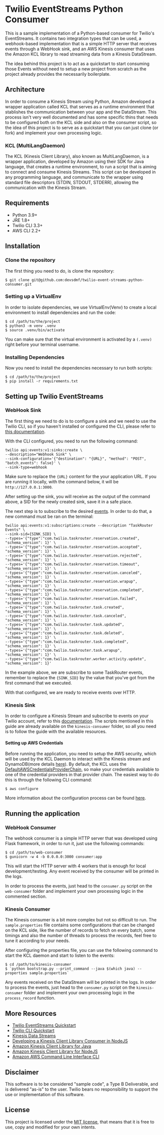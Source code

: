 # Twilio EventStreams Python Consumer

This is a sample implementation of a Python-based consumer for Twilio's EventStreams. It contains two integration types that can be used, a webhook-based implementation that is a simple HTTP server that receives events through a WebHook sink, and an AWS Kinesis consumer that uses the Amazon KCL library to read streaming data from a Kinesis DataStream.

The idea behind this project is to act as a quickstart to start consuming those Events without need to setup a new project from scratch as the project already provides the necessarily boilerplate.

## Architecture

In order to consume a Kinesis Stream using Python, Amazon developed a wrapper application called KCL that serves as a runtime environment that stablishes the communication between your app and the DataStream. This process isn't very well documented and has some specific thins that needs to be configured both on the KCL side and also on the consumer script, so the idea of this project is to serve as a quickstart that you can just clone (or fork) and implement your own processing logic.

### KCL (MultiLangDaemon)

The KCL (Kinesis Client Library), also known as MultiLangDaemon, is a wrapper application, developed by Amazon using their SDK for Java language, that creates a runtime environment, to run a script that is aiming to connect and consume Kinesis Streams. This script can be developed in any programming language, and communicate to the wrapper using standard file descriptors (STDIN, STDOUT, STDERR), allowing the communication with the Kinesis Stream.

## Requirements

- Python 3.9+
- JRE 1.8+
- Twilio CLI 3.3+
- AWS CLI 2.2+

## Installation

### Clone the repository

The first thing you need to do, is clone the repository:

```
$ git clone git@github.com:devsdmf/twilio-event-streams-python-consumer.git
```

### Setting up a VirtualEnv

In order to isolate dependencies, we use VirtualEnv(Venv) to create a local environment to install dependencies and run the code:

```
$ cd /path/to/the/project
$ python3 -m venv .venv
$ source .venv/bin/activate
```

You can make sure that the virtual environment is activated by a `(.venv)` right before your terminal username.

### Installing Dependencies

Now you need to install the dependencies necessary to run both scripts:

```
$ cd /path/to/the/project
$ pip install -r requirements.txt
```

## Setting up Twilio EventStreams

### WebHook Sink

The first thing we need to do is to configure a sink and we need to use the Twilio CLI, so if you haven't installed or configured the CLI, please refer to [this documentation](https://www.twilio.com/docs/twilio-cli/quickstart).

With the CLI configured, you need to run the following command:

```
twilio api:events:v1:sinks:create \
--description="Webhook Sink" \
--sink-configuration='{"destination": "{URL}", "method": "POST", "batch_events": false}' \
--sink-type=webhook
```

Make sure to replace the `{URL}` content for the your application URL. If you are running it locally, with the command below, it will be `http://127.0.0.1:3000`.

After setting up the sink, you will receive as the output of the command above, a SID for the newly created sink, save it in a safe place.

The next step is to subscribe to the desired [events](https://www.twilio.com/docs/events/event-types). In order to do that, a new command must be ran on the terminal:

```
twilio api:events:v1:subscriptions:create --description "TaskRouter Events" \
--sink-sid={SINK_SID} \
--types='{"type":"com.twilio.taskrouter.reservation.created", "schema_version": 1}' \
--types='{"type":"com.twilio.taskrouter.reservation.accepted", "schema_version": 1}' \
--types='{"type":"com.twilio.taskrouter.reservation.rejected", "schema_version": 1}' \
--types='{"type":"com.twilio.taskrouter.reservation.timeout", "schema_version": 1}' \
--types='{"type":"com.twilio.taskrouter.reservation.canceled", "schema_version": 1}' \
--types='{"type":"com.twilio.taskrouter.reservation.wrapup", "schema_version": 1}' \
--types='{"type":"com.twilio.taskrouter.reservation.completed", "schema_version": 1}' \
--types='{"type":"com.twilio.taskrouter.reservation.failed", "schema_version": 1}' \
--types='{"type":"com.twilio.taskrouter.task.created", "schema_version": 1}' \
--types='{"type":"com.twilio.taskrouter.task.canceled", "schema_version": 1}' \
--types='{"type":"com.twilio.taskrouter.task.updated", "schema_version": 1}' \
--types='{"type":"com.twilio.taskrouter.task.deleted", "schema_version": 1}' \
--types='{"type":"com.twilio.taskrouter.task.completed", "schema_version": 1}' \
--types='{"type":"com.twilio.taskrouter.task.wrapup", "schema_version": 1}' \
--types='{"type":"com.twilio.taskrouter.worker.activity.update", "schema_version": 1}'
```

In the example above, we are subscribe to some TaskRouter events, remember to replace the `{SINK_SID}` by the value that you've got from the first command that we executed.

With that configured, we are ready to receive events over HTTP.

### Kinesis Sink

In order to configure a Kinesis Stream and subscribe to events on your Twilio account, refer to this [documentation](https://www.twilio.com/docs/events/eventstreams-quickstart). The scripts mentioned in this guide are already available on the `kinesis-consumer` folder, so all you need is to follow the guide with the available resources.

#### Setting up AWS Credentials

Before running the application, you need to setup the AWS security, which will be used by the KCL Daemon to interact with the Kinesis stream and DynamoDB(more details [here](https://docs.aws.amazon.com/sdk-for-java/v1/developer-guide/credentials.htm://docs.aws.amazon.com/general/latest/gr/aws-security-credentials.html)). By default, the KCL uses the [DefaultAWSCredentialsProviderChain](https://docs.aws.amazon.com/sdk-for-java/v1/developer-guide/credentials.html), so make your credentials available to one of the credential providers in that provider chain. The easiest way to do this is through the following CLI command:

```
$ aws configure
```

More information about the configuration process can be found [here](https://docs.aws.amazon.com/cli/latest/userguide/cli-configure-files.html).

## Running the application

### WebHook Consumer

The webhook consumer is a simple HTTP server that was developed using Flask framework, in order to run it, just use the following commands:

```
$ cd /path/to/web-consumer
$ gunicorn -w 4 -b 0.0.0.0:3000 consumer:app
```

This will start the HTTP server with 4 workers that is enough for local development/testing. Any event received by the consumer will be printed in the logs.

In order to process the events, just head to the `consumer.py` script on the `web-consumer` folder and implement your own processing logic in the commented section.

### Kinesis Consumer

The Kinesis consumer is a bit more complex but not so difficult to run. The `sample.properties` file contains some configurations that can be changed on the KCL side, like the number of records to fetch on every batch, some timings and also the number of threads to process the records, feel free to tune it according to your needs.

After configuring the properties file, you can use the following command to start the KCL daemon and start to listen to the events:

```
$ cd /path/to/kinesis-consumer
$ `python bootstrap.py --print_command --java $(which java) --properties sample.properties`
```

Any events received on the DataStream will be printed in the logs. In order to process the events, just head to the `consumer.py` script on the `kinesis-consumer` folder and implement your own processing logic in the `process_record` function.

## More Resources

- [Twilio EventStreams Quickstart](https://www.twilio.com/docs/events/eventstreams-quickstart)
- [Twilio CLI Quickstart](https://www.twilio.com/docs/twilio-cli/quickstart)
- [Kinesis Data Streams](https://docs.aws.amazon.com/streams/latest/dev/introduction.html)
- [Developing a Kinesis Client Library Consumer in NodeJS](https://docs.aws.amazon.com/streams/latest/dev/kinesis-record-processor-implementation-app-nodejs.html)
- [Amazon Kinesis Client Library for Java](https://github.com/awslabs/amazon-kinesis-client)
- [Amazon Kinesis Client Library for NodeJS](https://github.com/awslabs/amazon-kinesis-client-nodejs)
- [Amazon AWS Command Line Interface CLI](https://docs.aws.amazon.com/cli/latest/userguide/cli-chap-welcome.html)

## Disclaimer

This software is to be considered "sample code", a Type B Deliverable, and is delivered "as-is" to the user. Twilio bears no responsibility to support the use or implementation of this software.

## License

This project is licensed under the [MIT license](LICENSE), that means that it is free to use, copy and modified for your own intents.

